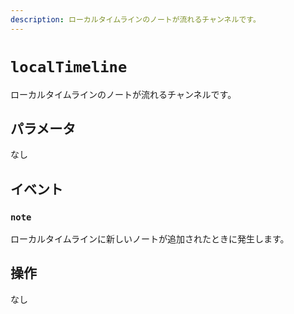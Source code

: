 ```yaml
---
description: ローカルタイムラインのノートが流れるチャンネルです。
---
```


# `localTimeline`

ローカルタイムラインのノートが流れるチャンネルです。

## パラメータ

なし

## イベント

### `note`

<MkSchemaViewer :schema="{
$ref: 'misskey://Note'
}"/>

ローカルタイムラインに新しいノートが追加されたときに発生します。

## 操作

なし
